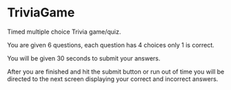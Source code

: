 # TriviaGame

Timed multiple choice Trivia game/quiz.

You are given 6 questions, each question has 4 choices only 1 is correct.

You will be given 30 seconds to submit your answers.

After you are finished and hit the submit button or run out of time 
you will be directed to the next screen displaying your correct and incorrect answers.

